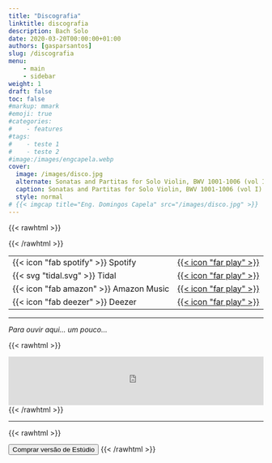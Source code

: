 ```yaml
---
title: "Discografia"
linktitle: discografia
description: Bach Solo
date: 2020-03-20T00:00:00+01:00
authors: [gasparsantos]
slug: /discografia
menu: 
    - main
    - sidebar
weight: 1
draft: false
toc: false
#markup: mmark
#emoji: true
#categories: 
#    - features
#tags:
#    - teste 1
#    - teste 2
#image:/images/engcapela.webp
cover:
  image: /images/disco.jpg
  alternate: Sonatas and Partitas for Solo Violin, BWV 1001-1006 (vol I)
  caption: Sonatas and Partitas for Solo Violin, BWV 1001-1006 (vol I)
  style: normal
# {{< imgcap title="Eng. Domingos Capela" src="/images/disco.jpg" >}}
---
```


{{< rawhtml >}}
<style>
table, tl, tr, th, td {
   border: none!important;
}
</style>
{{< /rawhtml >}}

|              |       |
|--------------|------:|
| {{< icon "fab spotify" >}} Spotify     | [{{< icon "far play" >}}](https://open.spotify.com/album/7s0pLID0Kqvts19acGKuxc) |
| {{< svg "tidal.svg" >}} Tidal | [{{< icon "far play" >}}](https://listen.tidal.com/album/222183927) |
| {{< icon "fab amazon" >}} Amazon Music | [{{< icon "far play" >}}](https://music.amazon.com/albums/B09WB2KDB3) |
| {{< icon "fab deezer" >}} Deezer       | [{{< icon "far play" >}}](https://www.deezer.com/album/305246727) |

---

*Para ouvir aqui... um pouco...*

{{< rawhtml >}}
<iframe src="https://embed.tidal.com/albums/222183927" allowfullscreen="allowfullscreen" frameborder="0" style="width:100%;height:96px"></iframe>
{{< /rawhtml >}}

---

{{< rawhtml >}}
<script src="https://cdn.sellix.io/static/js/embed.js"></script>
<link href="https://cdn.sellix.io/static/css/embed.css" rel="stylesheet"/>
<button data-sellix-product="623f257c47c46" type="submit" alt="Buy Now with sellix.io">Comprar versão de Estúdio</button>
{{< /rawhtml >}}

